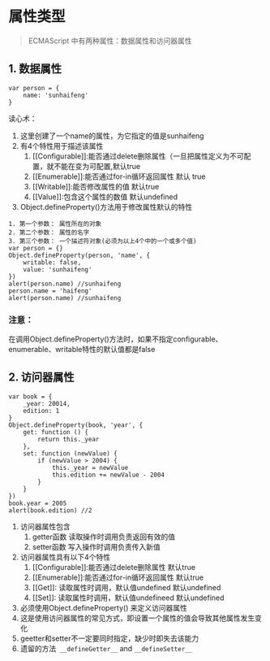 # 属性类型
> ECMAScript 中有两种属性：数据属性和访问器属性

## 1. 数据属性

```
var person = {
    name: 'sunhaifeng'
}
```

读心术：
1. 这里创建了一个name的属性，为它指定的值是sunhaifeng
2. 有4个特性用于描述该属性
    1. [[Configurable]]:能否通过delete删除属性（一旦把属性定义为不可配置，就不能在变为可配置,默认true
    2. [[Enumerable]]:能否通过for-in循环返回属性 默认 true
    3. [[Writable]]:能否修改属性的值 默认true
    4. [[Value]]:包含这个属性的数值 默认undefined
3. Object.defineProperty()方法用于修改属性默认的特性

```
1. 第一个参数： 属性所在的对象
2. 第二个参数： 属性的名字
3. 第三个参数： 一个描述符对象(必须为以上4个中的一个或多个值)
var person = {}
Object.defineProperty(person, 'name', {
    writable: false,
    value: 'sunhaifeng'
})
alert(person.name) //sunhaifeng
person.name = 'haifeng'
alert(person.name) //sunhaifeng

```
### 注意：
在调用Object.defineProperty()方法时，如果不指定configurable、enumerable、writable特性的默认值都是false

## 2. 访问器属性

```
var book = {
    _year: 20014,
    edition: 1
}
Object.defineProperty(book, 'year', {
    get: function () {
        return this._year
    },
    set: function (newValue) {
        if (newValue > 2004) {
            this._year = newValue
            this.edition += newValue - 2004
        }
    }
})
book.year = 2005
alert(book.edition) //2
```

1. 访问器属性包含
    1. getter函数 读取操作时调用负责返回有效的值
    2. setter函数 写入操作时调用负责传入新值
2. 访问器属性具有以下4个特性
    1. [[Configurable]]:能否通过delete删除属性 默认true
    2. [[Enumerable]]:能否通过for-in循环返回属性 默认true
    3. [[Get]]: 读取属性时调用，默认值undefined 默认undefined
    4. [[Set]]: 读取属性时调用，默认值undefineed 默认undefined
3. 必须使用Object.defineProperty() 来定义访问器属性
4. 这是使用访问器属性的常见方式，即设置一个属性的值会导致其他属性发生变化
5. geetter和setter不一定要同时指定，缺少时即失去该能力
6. 遗留的方法``` __defineGetter__``` and ```__defineSetter__```